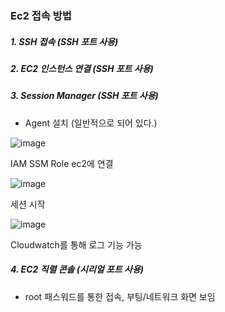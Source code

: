 ### Ec2 접속 방법

##### 1. SSH 접속 (SSH 포트 사용)

##### 2. EC2 인스턴스 연결 (SSH 포트 사용)

##### 3. Session Manager (SSH 포트 사용)

- Agent 설치 (일반적으로 되어 있다.)

![image](https://user-images.githubusercontent.com/38831314/142751838-ac1120c2-5b85-4a4e-ac27-b916cf4efd21.png)

IAM SSM Role ec2에 연결

![image](https://user-images.githubusercontent.com/38831314/142751888-d2b31a7e-a714-4660-80ea-32868631afdc.png)

세션 시작

![image](https://user-images.githubusercontent.com/38831314/142751925-3122a12c-8ca2-426a-8574-5881cb52e57c.png)

Cloudwatch를 통해 로그 기능 가능

##### 4. EC2 직렬 콘솔 (시리얼 포트 사용)

- root 패스워드를 통한 접속, 부팅/네트워크 화면 보임
